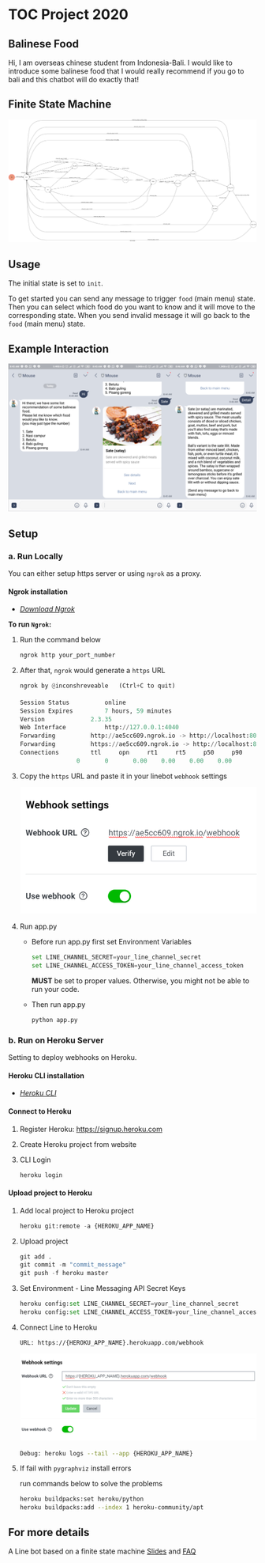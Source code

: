 # TOC Project 2020

## Balinese Food
Hi, I am overseas chinese student from Indonesia-Bali. I would like to introduce some balinese food that I would really recommend if you go to bali and this chatbot will do exactly that!


## Finite State Machine
![fsm](./img/fsm.png)


## Usage
The initial state is set to `init`.

To get started you can send any message to trigger `food` (main menu) state. Then you can select which food do you want to know and it will move to the corresponding state. When you send invalid message it will go back to the `food` (main menu) state.


## Example Interaction
![example](./img/example.png)


## Setup

### a. Run Locally
You can either setup https server or using `ngrok` as a proxy.

#### Ngrok installation
- *[Download Ngrok](https://ngrok.com/download)*

**To run `Ngrok`:**

1. Run the command below

	```sh
	ngrok http your_port_number
	```

2. After that, `ngrok` would generate a `https` URL

	```python
	ngrok by @inconshreveable	(Ctrl+C to quit)

	Session Status			online
	Session Expires			7 hours, 59 minutes
	Version				2.3.35
	Web Interface			http://127.0.0.1:4040
	Forwarding			http://ae5cc609.ngrok.io -> http://localhost:8000
	Forwarding			https://ae5cc609.ngrok.io -> http://localhost:8000
	Connections			ttl     opn     rt1     rt5     p50     p90
					0       0       0.00    0.00    0.00    0.00
	```

3. Copy the `https` URL and paste it in your linebot `webhook` settings

	![webhook](./img/ngrok_webhook.png)

4. Run app.py

	* Before run app.py first set Environment Variables

		```python
		set LINE_CHANNEL_SECRET=your_line_channel_secret
		set LINE_CHANNEL_ACCESS_TOKEN=your_line_channel_access_token
		``` 

		**MUST** be set to proper values. Otherwise, you might not be able to run your code.

	* Then run app.py

		```python
		python app.py
		```

### b. Run on Heroku Server
Setting to deploy webhooks on Heroku.

#### Heroku CLI installation
* *[Heroku CLI](https://devcenter.heroku.com/articles/heroku-cli)*

#### Connect to Heroku
1. Register Heroku: https://signup.heroku.com

2. Create Heroku project from website

3. CLI Login

	```python
	heroku login
	```

#### Upload project to Heroku
1. Add local project to Heroku project

	```python
	heroku git:remote -a {HEROKU_APP_NAME}
	```

2. Upload project

	```python
	git add .
	git commit -m "commit_message"
	git push -f heroku master
	```

3. Set Environment - Line Messaging API Secret Keys

	```python
	heroku config:set LINE_CHANNEL_SECRET=your_line_channel_secret
	heroku config:set LINE_CHANNEL_ACCESS_TOKEN=your_line_channel_access_token
	```

4. Connect Line to Heroku

	```sh
	URL: https://{HEROKU_APP_NAME}.herokuapp.com/webhook
	````

	![heroku_webhook](./img/heroku_webhook.png)

	```sh
	Debug: heroku logs --tail --app {HEROKU_APP_NAME}
	```

5. If fail with `pygraphviz` install errors

	run commands below to solve the problems

	```sh
	heroku buildpacks:set heroku/python
	heroku buildpacks:add --index 1 heroku-community/apt
	```

	
## For more details
A Line bot based on a finite state machine [Slides](https://hackmd.io/@TTW/ToC-2019-Project#/) and [FAQ](https://hackmd.io/s/B1Xw7E8kN)
